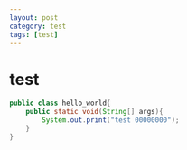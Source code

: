 ```yaml
---
layout: post
category: test
tags: [test]
---
```

# test

```java
public class hello_world{
	public static void(String[] args){
		System.out.print("test 00000000");
	}
}
```
	
 